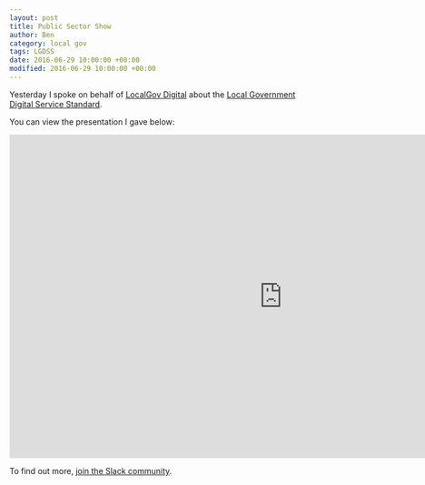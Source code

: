 ```yaml
---
layout: post
title: Public Sector Show
author: Ben
category: local gov
tags: LGDSS
date: 2016-06-29 10:00:00 +00:00
modified: 2016-06-29 10:00:00 +00:00
---
```

Yesterday I spoke on behalf of [LocalGov Digital](http://localgovdigital.info) about the [Local Government Digital Service Standard](http://localgovdigital.info/digital-service-standard).

You can view the presentation I gave below:

<iframe src="https://docs.google.com/presentation/d/1Tz6EaToIggh5590tcSiK_qiiKOQuDH0qYn8hyxdafao/embed?start=false&loop=false&delayms=10000" frameborder="0" width="960" height="569" allowfullscreen="true" mozallowfullscreen="true" webkitallowfullscreen="true"></iframe>

To find out more, [join the Slack community](https://localgovdigital.slack.com/signup).
